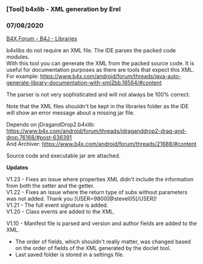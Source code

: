 ### [Tool] b4xlib - XML generation by Erel
### 07/08/2020
[B4X Forum - B4J - Libraries](https://www.b4x.com/android/forum/threads/101450/)

b4xlibs do not require an XML file. The IDE parses the packed code modules.  
With this tool you can generate the XML from the packed source code. It is useful for documentation purposes as there are tools that expect this XML.  
For example: <https://www.b4x.com/android/forum/threads/java-auto-generate-library-documentation-with-xml2bb.18564/#content>  
  
The parser is not very sophisticated and will not always be 100% correct.  
  
Note that the XML files shouldn't be kept in the libraries folder as the IDE will show an error message about a missing jar file.  
  
Depends on jDragandDrop2.b4xlib: <https://www.b4x.com/android/forum/threads/jdraganddrop2-drag-and-drop.76168/#post-636391>  
And Archiver: <https://www.b4x.com/android/forum/threads/21688/#content>  
  
Source code and executable jar are attached.  
  
**Updates**  
  
V1.23 - Fixes an issue where properties XML didn't include the information from both the setter and the getter.  
V1.22 - Fixes an issue where the return type of subs without parameters was not added. Thank you [USER=9800]@stevel05[/USER]!  
V1.21 - The full event signature is added.  
V1.20 - Class events are added to the XML.  
  
V1.10 - Manifest file is parsed and version and author fields are added to the XML.  
- The order of fields, which shouldn't really matter, was changed based on the order of fields of the XML generated by the doclet tool.  
- Last saved folder is stored in a settings file.